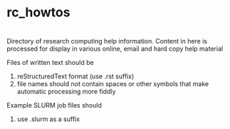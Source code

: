 # rc_howtos
#

Directory of research computing help information. Content in here is processed for display in various online, email
and hard copy help material

Files of written text should be

1. reStructuredText format (use .rst suffix)
1. file names should not contain spaces or other symbols that make automatic processing more fiddly

Example SLURM job files should

1. use .slurm as a suffix
